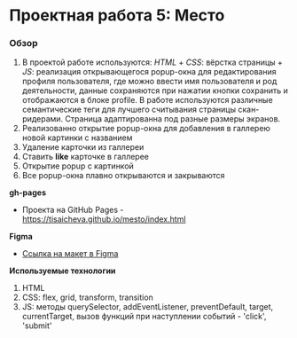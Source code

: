 # Проектная работа 5: Место

### Обзор

1. В проектой работе используются: *HTML* + *CSS*: вёрстка страницы + *JS*: реализация открывающегося popup-окна для редактирования профиля пользователя, где можно ввести имя пользователя и род деятельности, данные сохраняются при нажатии кнопки сохранить и отображаются в блоке profile. В работе используются различные семантические теги для лучшего считывания страницы скан-ридерами.
Страница адаптированна под разные размеры экранов.
2. Реализованно открытие popup-окна для добавления в галлерею новой картинки с названием
3. Удаление карточки из галлереи
4. Ставить **like** карточке в галлерее
5. Открытие popup с картинкой
6. Все popup-окна плавно открываются и закрываются

**gh-pages**

* Проекта на GitHub Pages - https://tisaicheva.github.io/mesto/index.html

**Figma**

* [Ссылка на макет в Figma](https://www.figma.com/file/StZjf8HnoeLdiXS7dYrLAh/JavaScript.-Sprint-4)



**Используемые технологии**

1. HTML
2. CSS: flex, grid, transform, transition
3. JS: методы querySelector, addEventListener, preventDefault, target, currentTarget, вызов функций при наступлении событий - 'click', 'submit'